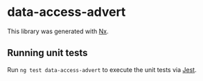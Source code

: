 # data-access-advert

This library was generated with [Nx](https://nx.dev).

## Running unit tests

Run `ng test data-access-advert` to execute the unit tests via [Jest](https://jestjs.io).
